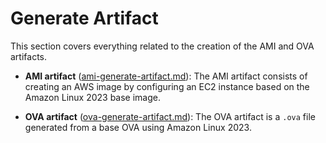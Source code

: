 # Generate Artifact

This section covers everything related to the creation of the AMI and OVA artifacts.

- **AMI artifact** ([ami-generate-artifact.md](ami/ami-generate-artifact.md)): The AMI artifact consists of creating an AWS image by configuring an EC2 instance based on the Amazon Linux 2023 base image.

- **OVA artifact** ([ova-generate-artifact.md](ova/ova-generate-artifact.md)): The OVA artifact is a `.ova` file generated from a base OVA using Amazon Linux 2023.
